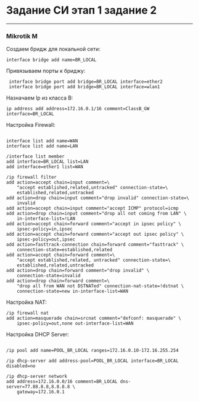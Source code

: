 # Задание СИ этап 1 задание 2

---
### Mikrotik M
Создаем бридж для локальной сети:
<pre><code>interface bridge add name=BR_LOCAL</code></pre>

Привязываем порты к бриджу:
<pre><code> interface bridge port add bridge=BR_LOCAL interface=ether2 
 interface bridge port add bridge=BR_LOCAL interface=wlan1
</code></pre>

Назначаем Ip из класса B:

<pre><code>ip address add address=172.16.0.1/16 comment=ClassB_GW interface=BR_LOCAL</code></pre>

Настройка Firewall:

<pre><code>
interface list add name=WAN
interface list add name=LAN

/interface list member
add interface=BR_LOCAL list=LAN
add interface=ether1 list=WAN

/ip firewall filter
add action=accept chain=input comment=\
    "accept established,related,untracked" connection-state=\
    established,related,untracked
add action=drop chain=input comment="drop invalid" connection-state=\
    invalid
add action=accept chain=input comment="accept ICMP" protocol=icmp
add action=drop chain=input comment="drop all not coming from LAN" \
    in-interface-list=!LAN
add action=accept chain=forward comment="accept in ipsec policy" \
    ipsec-policy=in,ipsec
add action=accept chain=forward comment="accept out ipsec policy" \
    ipsec-policy=out,ipsec
add action=fasttrack-connection chain=forward comment="fasttrack" \
    connection-state=established,related
add action=accept chain=forward comment=\
    "accept established,related, untracked" connection-state=\
    established,related,untracked
add action=drop chain=forward comment="drop invalid" \
    connection-state=invalid
add action=drop chain=forward comment=\
    "drop all from WAN not DSTNATed" connection-nat-state=!dstnat \
    connection-state=new in-interface-list=WAN</code></pre>

Настройка NAT:

<pre><code>/ip firewall nat
add action=masquerade chain=srcnat comment="defconf: masquerade" \
    ipsec-policy=out,none out-interface-list=WAN</code></pre>

Настройка DHCP Server:

<pre><code>
/ip pool add name=POOL_BR_LOCAL ranges=172.16.0.10-172.16.255.254

/ip dhcp-server add address-pool=POOL_BR_LOCAL interface=BR_LOCAL disabled=no

/ip dhcp-server network
add address=172.16.0.0/16 comment=BR_LOCAL dns-server=77.88.8.8,8.8.8.8 \
    gateway=172.16.0.1
</code></pre>